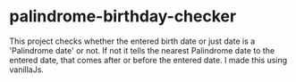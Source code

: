 # palindrome-birthday-checker

This project checks whether the entered birth date or just date is a 'Palindrome date' or not. If not it tells the nearest Palindrome date to the entered date, that comes after or before the entered date.
I made this using vanillaJs.
